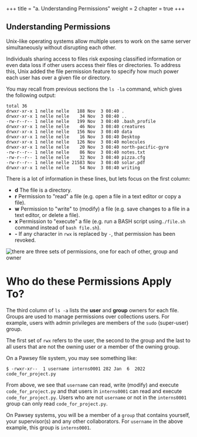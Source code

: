 +++
title = "a. Understanding Permissions"
weight = 2
chapter = true
+++

## Understanding Permissions

Unix-like operating systems allow multiple users to work on the same server simultaneously without disrupting each other.

Individuals sharing access to files risk exposing classified information or even data loss if other users access their files or directories. To address this, Unix added the file permission feature to specify how much power each user has over a given file or directory.

You may recall from previous sections the `ls -la` command, which gives the following output:
~~~
total 36
drwxr-xr-x 1 nelle nelle   188 Nov  3 08:40 .
drwxr-xr-x 1 nelle nelle    34 Nov  3 08:40 ..
-rw-r--r-- 1 nelle nelle   199 Nov  3 08:40 .bash_profile
drwxr-xr-x 1 nelle nelle    46 Nov  3 08:40 creatures
drwxr-xr-x 1 nelle nelle   156 Nov  3 08:40 data
drwxr-xr-x 1 nelle nelle    16 Nov  3 08:40 Desktop
drwxr-xr-x 1 nelle nelle   126 Nov  3 08:40 molecules
drwxr-xr-x 1 nelle nelle    20 Nov  3 08:40 north-pacific-gyre
-rw-r--r-- 1 nelle nelle    86 Nov  3 08:40 notes.txt
-rw-r--r-- 1 nelle nelle    32 Nov  3 08:40 pizza.cfg
-rw-r--r-- 1 nelle nelle 21583 Nov  3 08:40 solar.pdf
drwxr-xr-x 1 nelle nelle    54 Nov  3 08:40 writing
~~~

There is a lot of information in these lines, but lets focus on the first column:

- **d**	The file is a directory.
- **r**	Permission to "read" a file (e.g. open a file in a text editor or copy a file).
- **w**	Permission to "write" to (modify) a file (e.g. save changes to a file in a text editor, or delete a file).
- **x**	Permission to "execute" a file (e.g. run a BASH script using`./file.sh` command instead of `bash file.sh`).
- **-**	If any character in `rwx` is replaced by `-`, that permission has been revoked.

![there are three sets of permissions, one for each of other, group and owner](images/permissions.png)


# Who do these Permissions Apply To?

The third column of `ls -a` lists the **user** and **group** owners for each file. Groups are used to manage permissions over collections users. For example, users with admin privileges are members of the `sudo` (super-user) group. 

The first set of `rwx` refers to the user, the second to the group and the last to all users that are not the owning user or a member of the owning group. 
 
On a Pawsey file system, you may see something like:
~~~
$ -rwxr-xr--  1 username interns0001 282 Jan  6  2022 code_for_project.py
~~~

From above, we see that `username` can read, write (modify) and execute `code_for_project.py` and that users in `interns0001` can read and execute `code_for_project.py`. Users who are not `username` or not in the `interns0001` group can only read  `code_for_project.py`. 

On Pawsey systems, you will be a member of a `group` that contains yourself, your supervisor(s) and any other collaborators. For `username` in the above example, this group is `interns0001`.